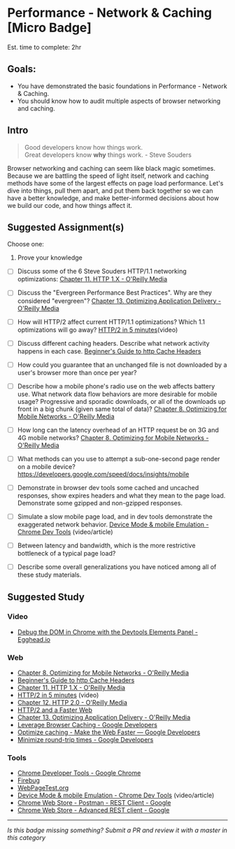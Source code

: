Performance - Network & Caching [Micro Badge]
=============================================

Est. time to complete: 2hr

Goals:
------

- You have demonstrated the basic foundations in Performance - Network & Caching.
- You should know how to audit multiple aspects of browser networking and caching.


Intro
-----

> Good developers know how things work.  
> Great developers know **why** things work. - Steve Souders

Browser networking and caching can seem like black magic sometimes. Because we are battling the speed of light itself, network and caching methods have some of the largest effects on page load performance. Let's dive into things, pull them apart, and put them back together so we can have a better knowledge, and make better-informed decisions about how we build our code, and how things affect it.


Suggested Assignment(s)
--------------------

Choose one:

1) Prove your knowledge
  - [ ] Discuss some of the 6 Steve Souders HTTP/1.1 networking optimizations: [Chapter 11. HTTP 1.X - O&#39;Reilly Media](http://chimera.labs.oreilly.com/books/1230000000545/ch11.html)
  - [ ] Discuss the "Evergreen Performance Best Practices". Why are they considered "evergreen"? [Chapter 13. Optimizing Application Delivery - O&#39;Reilly Media](http://chimera.labs.oreilly.com/books/1230000000545/ch13.html)
  - [ ] How will HTTP/2 affect current HTTP/1.1 optimizations? Which 1.1 optimizations will go away? [HTTP/2 in 5 minutes](https://www.youtube.com/watch?v=fJ0C4zN5uOQ)(video)
  - [ ] Discuss different caching headers. Describe what network activity happens in each case. [Beginner's Guide to http Cache Headers](http://www.mobify.com/blog/beginners-guide-to-http-cache-headers/)
  - [ ] How could you guarantee that an unchanged file is not downloaded by a user's browser more than once per year?
  - [ ] Describe how a mobile phone's radio use on the web affects battery use. What network data flow behaviors are more desirable for mobile usage? Progressive and sporadic downloads, or all of the downloads up front in a big chunk (given same total of data)? [Chapter 8. Optimizing for Mobile Networks - O&#39;Reilly Media](http://chimera.labs.oreilly.com/books/1230000000545/ch08.html)
  - [ ] How long can the latency overhead of an HTTP request be on 3G and 4G mobile networks? [Chapter 8. Optimizing for Mobile Networks - O&#39;Reilly Media](http://chimera.labs.oreilly.com/books/1230000000545/ch08.html)
  - [ ] What methods can you use to attempt a sub-one-second page render on a mobile device? https://developers.google.com/speed/docs/insights/mobile
  - [ ] Demonstrate in browser dev tools some cached and uncached responses, show expires headers and what they mean to the page load. Demonstrate some gzipped and non-gzipped responses.
  - [ ] Simulate a slow mobile page load, and in dev tools demonstrate the exaggerated network behavior. [Device Mode & mobile Emulation - Chrome Dev Tools](https://developer.chrome.com/devtools/docs/device-mode) (video/article)
  - [ ] Between latency and bandwidth, which is the more restrictive bottleneck of a typical page load?
  - [ ] Describe some overall generalizations you have noticed among all of these study materials.



Suggested Study
---------------

### Video
- [Debug the DOM in Chrome with the Devtools Elements Panel - Egghead.io](https://egghead.io/courses/using-chrome-developer-tools-elements)

### Web
- [Chapter 8. Optimizing for Mobile Networks - O&#39;Reilly Media](http://chimera.labs.oreilly.com/books/1230000000545/ch08.html)
- [Beginner's Guide to http Cache Headers](http://www.mobify.com/blog/beginners-guide-to-http-cache-headers/)
- [Chapter 11. HTTP 1.X - O&#39;Reilly Media](http://chimera.labs.oreilly.com/books/1230000000545/ch11.html)
- [HTTP/2 in 5 minutes](https://www.youtube.com/watch?v=fJ0C4zN5uOQ) (video)
- [Chapter 12. HTTP 2.0 - O&#39;Reilly Media](http://chimera.labs.oreilly.com/books/1230000000545/ch12.html)
- [HTTP/2 and a Faster Web](http://www.infoq.com/presentations/http2-linkedin)
- [Chapter 13. Optimizing Application Delivery - O&#39;Reilly Media](http://chimera.labs.oreilly.com/books/1230000000545/ch13.html)
- [Leverage Browser Caching - Google Developers](https://developers.google.com/speed/docs/insights/LeverageBrowserCaching)
- [Optimize caching - Make the Web Faster — Google Developers](https://developers.google.com/speed/docs/best-practices/caching)
- [Minimize round-trip times - Google Developers](https://developers.google.com/speed/docs/best-practices/rtt)


### Tools
- [Chrome Developer Tools - Google Chrome](https://developer.chrome.com/devtools/)
- [Firebug](http://getfirebug.com/)
- [WebPageTest.org](http://webpagetest.org)
- [Device Mode & mobile Emulation - Chrome Dev Tools](https://developer.chrome.com/devtools/docs/device-mode) (video/article)
- [Chrome Web Store - Postman - REST Client - Google](https://chrome.google.com/webstore/detail/postman-rest-client/fdmmgilgnpjigdojojpjoooidkmcomcm)
- [Chrome Web Store - Advanced REST client - Google](https://chrome.google.com/webstore/detail/advanced-rest-client/hgmloofddffdnphfgcellkdfbfbjeloo)

-----

  *Is this badge missing something? Submit a PR and review it with a master in this category*
